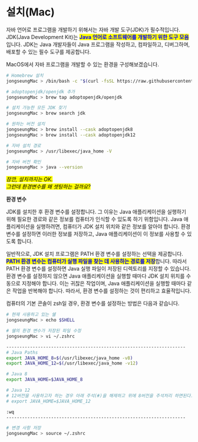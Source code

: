 # 설치(Mac)

자바 언어로 프로그램을 개발하기 위해서는 자바 개발 도구(JDK)가 필수적입니다. JDK(Java Development Kit)는 <mark style="color:blue;">**Java 언어로 소프트웨어를 개발하기 위한 도구 모음**</mark>입니다. JDK는 Java 개발자들이 Java 프로그램을 작성하고, 컴파일하고, 디버그하며, 배포할 수 있는 필수 도구를 제공합니다.





&#x20;MacOS에서 자바 프로그램을 개발할 수 있는 환경을 구성해보겠습니다.&#x20;

```sh
# Homebrew 설치
jongseungMac > /bin/bash -c "$(curl -fsSL https://raw.githubusercontent.com/Homebrew/install/HEAD/install.sh)"

# adoptopenjdk/openjdk 추가
jongseungMac > brew tap adoptopenjdk/openjdk

# 설치 가능한 모든 JDK 찾기
jongseungMac > brew search jdk

# 원하는 버전 설치
jongseungMac > brew install --cask adoptopenjdk8
jongseungMac > brew install --cask adoptopenjdk12

# 자바 설치 경로
jongseungMac > /usr/libexec/java_home -V

# 자바 버전 확인
jongseungMac > java --version
```







_<mark style="background-color:yellow;">잠깐, 설치까지는 OK.</mark>_ \
_<mark style="background-color:yellow;">그런데 환경변수를 왜 셋팅하는 걸까요?</mark>_







**환경 변수**&#x20;

JDK를 설치한 후 환경 변수를 설정합니다. 그 이유는 Java 애플리케이션을 실행하기 위해 필요한 경로와 같은 정보를 컴퓨터가 인식할 수 있도록 하기 위함입니다. Java 애플리케이션을 실행하려면, 컴퓨터가 JDK 설치 위치와 같은 정보를 알아야 합니다. 환경 변수를 설정하면 이러한 정보를 저장하고, Java 애플리케이션이 이 정보를 사용할 수 있도록 합니다.



일반적으로, JDK 설치 프로그램은 PATH 환경 변수를 설정하는 선택을 제공합니다. <mark style="color:blue;">**PATH 환경 변수는 컴퓨터가 실행 파일을 찾는 데 사용하는 경로를 저장**</mark>합니다. 따라서 PATH 환경 변수를 설정하면 Java 실행 파일이 저장된 디렉토리를 지정할 수 있습니다. 환경 변수를 설정하지 않으면 Java 애플리케이션을 실행할 때마다 JDK 설치 위치를 수동으로 지정해야 합니다. 이는 귀찮은 작업이며, Java 애플리케이션을 실행할 때마다 같은 작업을 반복해야 합니다. 따라서, 환경 변수를 설정하는 것이 편리하고 효율적입니다.





컴퓨터의 기본 콘솔이 zsh일 경우, 환경 변수를 설정하는 방법은 다음과 같습니다.

```sh
# 현재 사용하고 있는 쉘
jongseungMac > echo $SHELL

# 쉘의 환경 변수가 저장된 파일 수정
jongseungMac > vi ~/.zshrc

--------------------------------------------------------------------
# Java Paths
export JAVA_HOME_8=$(/usr/libexec/java_home -v8)
export JAVA_HOME_12=$(/usr/libexec/java_home -v12)

# Java 8
export JAVA_HOME=$JAVA_HOME_8

# Java 12
# 12버전을 사용하고자 하는 경우 아래 주석(#)을 해제하고 위에 8버전을 주석처리 하면된다.
# export JAVA_HOME=$JAVA_HOME_12

:wq
--------------------------------------------------------------------

# 변경 사항 저장
jongseungMac > source ~/.zshrc
```

